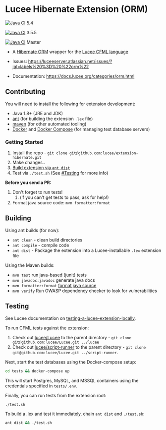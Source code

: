 # Lucee Hibernate Extension (ORM)

[![Java CI](https://github.com/lucee/extension-hibernate/actions/workflows/main.yml/badge.svg?branch=5.4)](https://github.com/lucee/extension-hibernate/actions/workflows/main.yml) 5.4

[![Java CI](https://github.com/lucee/extension-hibernate/actions/workflows/main.yml/badge.svg?branch=3.5.5)](https://github.com/lucee/extension-hibernate/actions/workflows/main.yml) 3.5.5

[![Java CI](https://github.com/lucee/extension-hibernate/actions/workflows/main.yml/badge.svg)](https://github.com/lucee/extension-hibernate/actions/workflows/main.yml) Master

* A [Hibernate ORM](https://hibernate.org/orm/) wrapper for the [Lucee CFML language](https://www.lucee.org/)

* Issues: https://luceeserver.atlassian.net/issues/?jql=labels%20%3D%20%22orm%22
* Documentation: https://docs.lucee.org/categories/orm.html

## Contributing

You will need to install the following for extension development:

* Java 1.8+ (JRE and JDK)
* [ant](https://www.osradar.com/install-apache-ant-ubuntu-20-04/) (for building the extension `.lex` file)
* [maven](https://linuxize.com/post/how-to-install-apache-maven-on-ubuntu-20-04/) (for other automated tooling)
* [Docker](https://docs.docker.com/engine/install/) and [Docker Compose](https://docs.docker.com/compose/install/) (for managing test database servers)

### Getting Started

1. Install the repo - `git clone git@github.com:lucee/extension-hibernate.git`
2. Make changes..
3. [Build extension via `ant dist`](#building)
4. Test via `./test.sh` (See [#Testing](#testing) for more info)

**Before you send a PR:**

1. Don't forget to run tests!
   1. (if you can't get tests to pass, ask for help!)
2. Format java source code: `mvn formatter:format`

## Building

Using ant builds (for now):

* `ant clean` - clean build directories
* `ant compile` - compile code
* `ant dist` - Package the extension into a Lucee-installable `.lex` extension file

Using the Maven builds:

* `mvn test` run java-based (junit) tests
* `mvn javadoc:javadoc` generate java docs
* `mvn formatter:format` [format java source](https://code.revelc.net/formatter-maven-plugin/usage.html)
* `mvn verify` Run OWASP dependency checker to look for vulnerabilities

## Testing

See Lucee documentation on [testing-a-lucee-extension-locally](https://docs.lucee.org/guides/working-with-source/building-and-testing-extensions.html#testing-a-lucee-extension-locally).

To run CFML tests against the extension:

1. Check out [lucee/Lucee](https://github.com/lucee/lucee) to the parent directory - `git clone git@github.com:lucee/Lucee.git ../lucee`
2. Check out [lucee/script-runner](https://github.com/lucee/script-runner) to the parent directory - `git clone git@github.com:lucee/Lucee.git ../script-runner`.

Next, start the test databases using the Docker-compose setup:

```bash
cd tests && docker-compose up
```

This will start Postgres, MySQL, and MSSQL containers using the credentials specified in `tests/.env`.

Finally, you can run tests from the extension root:

```bash
./test.sh
```

To build a .lex and test it immediately, chain `ant dist` and `./test.sh`:

```bash
ant dist && ./test.sh
```